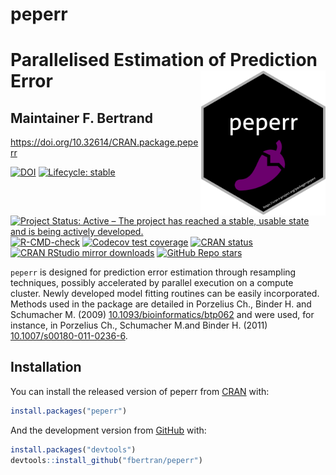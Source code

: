 <!-- README.md is generated from README.Rmd. Please edit that file -->



# peperr

# Parallelised Estimation of Prediction Error <img src="man/figures/logo.png" align="right" width="200"/>

## Maintainer F. Bertrand

<https://doi.org/10.32614/CRAN.package.peperr>

<!-- badges: start -->
[![DOI](https://img.shields.io/badge/doi-10.32614/CRAN.package.peperr-blue.svg)](https://doi.org/10.32614/CRAN.package.peperr)
[![Lifecycle: stable](https://img.shields.io/badge/lifecycle-stable-green.svg)](https://lifecycle.r-lib.org/articles/stages.html)
[![Project Status: Active – The project has reached a stable, usable state and is being actively developed.](https://www.repostatus.org/badges/latest/active.svg)](https://www.repostatus.org/#active)
[![R-CMD-check](https://github.com/fbertran/peperr/workflows/R-CMD-check/badge.svg)](https://github.com/fbertran/peperr/actions)
[![Codecov test coverage](https://codecov.io/gh/fbertran/peperr/branch/master/graph/badge.svg)](https://app.codecov.io/gh/fbertran/peperr?branch=master)
[![CRAN status](https://www.r-pkg.org/badges/version/peperr)](https://CRAN.R-project.org/package=peperr)
[![CRAN RStudio mirror downloads](https://cranlogs.r-pkg.org/badges/peperr)](https://cran.r-project.org/package=peperr)
[![GitHub Repo stars](https://img.shields.io/github/stars/fbertran/peperr?style=social)](https://github.com/fbertran/peperr)
<!-- badges: end -->

`peperr` is designed for prediction error estimation through resampling techniques, possibly accelerated by parallel execution on a compute cluster. Newly developed model fitting routines can be easily incorporated. Methods used in the package are detailed in Porzelius Ch., Binder H. and Schumacher M. (2009) [10.1093/bioinformatics/btp062](https://doi.org/10.1093/bioinformatics/btp062) and were used, for instance, in Porzelius Ch., Schumacher M.and  Binder H. (2011) [10.1007/s00180-011-0236-6](https://doi.org/10.1007/s00180-011-0236-6).

## Installation

You can install the released version of peperr from [CRAN](https://CRAN.R-project.org) with:


``` r
install.packages("peperr")
```

And the development version from [GitHub](https://github.com/) with:


``` r
install.packages("devtools")
devtools::install_github("fbertran/peperr")
```


